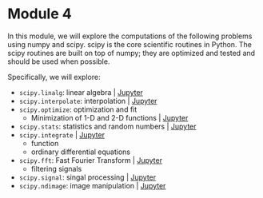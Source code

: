 # Module 4

In this module, we will explore the computations of the following problems using numpy and scipy.
scipy is the core scientific routines in Python.
The scipy routines are built on top of numpy; they are optimized and tested and should be used when possible.

Specifically, we will explore:

- `scipy.linalg`: linear algebra | [Jupyter](linalg.ipynb)
- `scipy.interpolate`: interpolation | [Jupyter](interpolate.ipynb)
- `scipy.optimize`: optimization and fit
    - Minimization of 1-D and 2-D functions | [Jupyter](optim.ipynb)
- `scipy.stats`: statistics and random numbers | [Jupyter](stats.ipynb)
- `scipy.integrate` | [Jupyter](integrate.ipynb)
    - function 
    - ordinary differential equations
- `scipy.fft`: Fast Fourier Transform | [Jupyter](fft.ipynb)
    - filtering signals
- `scipy.signal`: singal processing | [Jupyter](signal.ipynb)
- `scipy.ndimage`: image manipulation | [Jupyter](image.ipynb)


